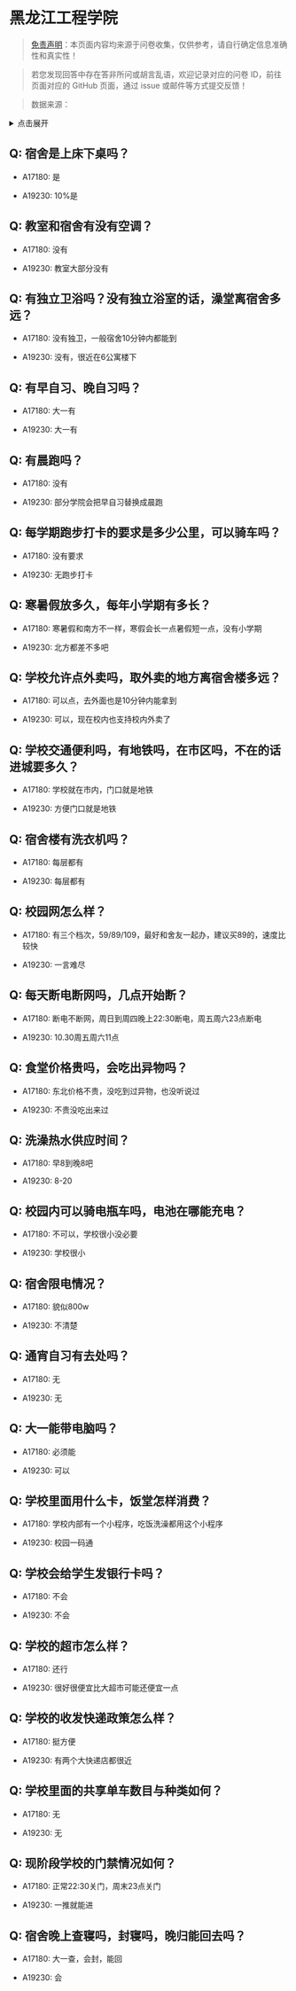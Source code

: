 # 黑龙江工程学院

> [免责声明](https://colleges.chat/#_3)：本页面内容均来源于问卷收集，仅供参考，请自行确定信息准确性和真实性！

> 若您发现回答中存在答非所问或胡言乱语，欢迎记录对应的问卷 ID，前往页面对应的 GitHub 页面，通过 issue 或邮件等方式提交反馈！

> 数据来源：

<details><summary>点击展开</summary>
<ul>
<li>A17180: 匿名 (2023 年 05 月)</li>
<li>A19230: 2809752689@qq.com (2023 年 06 月)</li>
</ul>
</details>

## Q: 宿舍是上床下桌吗？

- A17180: 是

- A19230: 10%是

## Q: 教室和宿舍有没有空调？

- A17180: 没有

- A19230: 教室大部分没有

## Q: 有独立卫浴吗？没有独立浴室的话，澡堂离宿舍多远？

- A17180: 没有独卫，一般宿舍10分钟内都能到

- A19230: 没有，很近在6公寓楼下

## Q: 有早自习、晚自习吗？

- A17180: 大一有

- A19230: 大一有

## Q: 有晨跑吗？

- A17180: 没有

- A19230: 部分学院会把早自习替换成晨跑

## Q: 每学期跑步打卡的要求是多少公里，可以骑车吗？

- A17180: 没有要求

- A19230: 无跑步打卡

## Q: 寒暑假放多久，每年小学期有多长？

- A17180: 寒暑假和南方不一样，寒假会长一点暑假短一点，没有小学期

- A19230: 北方都差不多吧

## Q: 学校允许点外卖吗，取外卖的地方离宿舍楼多远？

- A17180: 可以点，去外面也是10分钟内能拿到

- A19230: 可以，现在校内也支持校内外卖了

## Q: 学校交通便利吗，有地铁吗，在市区吗，不在的话进城要多久？

- A17180: 学校就在市内，门口就是地铁

- A19230: 方便门口就是地铁

## Q: 宿舍楼有洗衣机吗？

- A17180: 每层都有

- A19230: 每层都有

## Q: 校园网怎么样？

- A17180: 有三个档次，59/89/109，最好和舍友一起办，建议买89的，速度比较快

- A19230: 一言难尽

## Q: 每天断电断网吗，几点开始断？

- A17180: 断电不断网，周日到周四晚上22:30断电，周五周六23点断电

- A19230: 10.30周五周六11点

## Q: 食堂价格贵吗，会吃出异物吗？

- A17180: 东北价格不贵，没吃到过异物，也没听说过

- A19230: 不贵没吃出来过

## Q: 洗澡热水供应时间？

- A17180: 早8到晚8吧

- A19230: 8-20

## Q: 校园内可以骑电瓶车吗，电池在哪能充电？

- A17180: 不可以，学校很小没必要

- A19230: 学校很小

## Q: 宿舍限电情况？

- A17180: 貌似800w

- A19230: 不清楚

## Q: 通宵自习有去处吗？

- A17180: 无

- A19230: 无

## Q: 大一能带电脑吗？

- A17180: 必须能

- A19230: 可以

## Q: 学校里面用什么卡，饭堂怎样消费？

- A17180: 学校内部有一个小程序，吃饭洗澡都用这个小程序

- A19230: 校园一码通

## Q: 学校会给学生发银行卡吗？

- A17180: 不会

- A19230: 不会

## Q: 学校的超市怎么样？

- A17180: 还行

- A19230: 很好很便宜比大超市可能还便宜一点

## Q: 学校的收发快递政策怎么样？

- A17180: 挺方便

- A19230: 有两个大快递店都很近

## Q: 学校里面的共享单车数目与种类如何？

- A17180: 无

- A19230: 无

## Q: 现阶段学校的门禁情况如何？

- A17180: 正常22:30关门，周末23点关门

- A19230: 一推就能进

## Q: 宿舍晚上查寝吗，封寝吗，晚归能回去吗？

- A17180: 大一查，会封，能回

- A19230: 会

